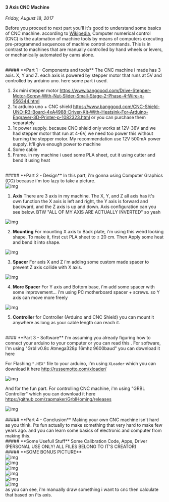 #### 3 Axis CNC Machine
_Friday, August 18, 2017_

Before you proceed to next part you'll it's good to understand some basics 
of CNC machine. according to 
[Wikipedia](https://en.wikipedia.org/wiki/Numerical_control), Computer numerical 
control (CNC) is the automation of machine tools by means of computers executing 
pre-programmed sequences of machine control commands. This is in contrast 
to machines that are manually controlled by hand wheels or levers, or 
mechanically automated by cams alone.

<br>
##### **Part 1 - Components and tools**
The CNC machine i made has 3 axis. X, Y and Z. each axis is powered by 
stepper motor that runs at 5V and controlled by arduino uno. here some 
part i used.

1. 3x mini stepper motor <https://www.banggood.com/Drive-Stepper-Motor-Screw-With-Nut-Slider-Small-Stage-2-Phase-4-Wire-p-956344.html>
2. 1x arduino uno + CNC shield <https://www.banggood.com/CNC-Shield-UNO-R3-Board-4xA4988-Driver-Kit-With-Heatsink-For-Arduino-Engraver-3D-Printer-p-1082323.html> or you can purchase them separately
3. 1x power supply. because CNC shield only works at 12V-36V and we had stepper motor that run at 4-6V, we need too power this without burning the stepper motor. My recommendation use 12V 500mA power supply. It'll give enough power to machine 
4. Some cable
5. Frame. in my machine i used some PLA sheet, cut it using cutter and bend it using heat

<br>
##### **Part 2 - Design**
In this part, i'm gonna using Computer Graphics (CG) because i'm too lazy 
to take a picture.
<div class="row">
    <div class="col-sm-2"></div>
    <div class="col-sm-8">
        <div class="img-thumbnail">
            <img class="img-fluid" src="./posts/2017-08-18-3-axis-cnc-machine/1.jpg" alt="img">
        </div>
    </div>
    <div class="col-sm-2"></div>
</div>

1. **Axis** There are 3 axis in my machine. The X, Y, and Z all axis 
has it's own function the X axis is left and right, the Y axis is 
forward and backward, and the Z axis is up and down. Axis configuration 
can you see below. BTW "ALL OF MY AXIS ARE ACTUALLY INVERTED" so yeah 
<div class="row">
    <div class="col-sm-2"></div>
    <div class="col-sm-8">
        <div class="img-thumbnail">
            <img class="img-fluid" src="./posts/2017-08-18-3-axis-cnc-machine/2.jpg" alt="img">
        </div>
    </div>
    <div class="col-sm-2"></div>
</div>

2. **Mounting** For mounting X axis to Back plate, i'm using this weird 
looking shape. To make it, first cut PLA sheet to ± 20 cm. Then Apply 
some heat and bend it into shape.
<div class="row">
    <div class="col-sm-2"></div>
    <div class="col-sm-8">
        <div class="img-thumbnail">
            <img class="img-fluid" src="./posts/2017-08-18-3-axis-cnc-machine/3.jpg" alt="img">
        </div>
    </div>
    <div class="col-sm-2"></div>
</div>

3. **Spacer** For axis X and Z i'm adding some custom made spacer to 
prevent Z axis collide with X axis.
<div class="row">
    <div class="col-sm-2"></div>
    <div class="col-sm-8">
        <div class="img-thumbnail">
            <img class="img-fluid" src="./posts/2017-08-18-3-axis-cnc-machine/4.jpg" alt="img">
        </div>
    </div>
    <div class="col-sm-2"></div>
</div>

4. **More Spacer** For Y axis and Bottom base, i'm add some spacer with 
some improvement... i'm using PC motherboard spacer + screws. so Y axis 
can move more freely
<div class="row">
    <div class="col-sm-2"></div>
    <div class="col-sm-8">
        <div class="img-thumbnail">
            <img class="img-fluid" src="./posts/2017-08-18-3-axis-cnc-machine/5.jpg" alt="img">
        </div>
    </div>
    <div class="col-sm-2"></div>
</div>

5. **Controller** for Controller (Arduino and CNC Shield) you can mount 
it anywhere as long as your cable length can reach it.

<br>
#### **Part 3 - Software**
I'm assuming you already figuring how to connect your arduino to your 
computer or you can read this <https://www.arduino.cc/en/Guide/HomePage>. 
For software, I'm using "Grbl v0.8c Atmega328p 16mhz 9600baud" you can 
download it here <https://github.com/grbl/grbl>

For Flashing `".HEX"` file to your arduino, I'm using `XLoader` which you 
can download it here <http://russemotto.com/xloader/>
<div class="row">
    <div class="col-sm-4"></div>
    <div class="col-sm-4">
        <div class="img-thumbnail">
            <img class="img-fluid" src="./posts/2017-08-18-3-axis-cnc-machine/6.jpg" alt="img">
        </div>
    </div>
    <div class="col-sm-4"></div>
</div>

And for the fun part. For controlling CNC machine, i'm using "GRBL 
Controller" which you can download it here <https://github.com/zapmaker/GrblHoming/releases>
<div class="row">
    <div class="col-sm-2"></div>
    <div class="col-sm-8">
        <div class="img-thumbnail">
            <img class="img-fluid" src="./posts/2017-08-18-3-axis-cnc-machine/7.jpg" alt="img">
        </div>
    </div>
    <div class="col-sm-2"></div>
</div> 

<br>
##### **Part 4 - Conclusion**
Making your own CNC machine isn't hard as you think. i'ts fun actually 
to make something that very hard to make few years ago. and you can 
learn some basics of electronic and computer from making this.

<br>
##### **Some Usefull Stuff**
Some Calibration Code, Apps, Driver (PERSONAL USE ONLY! ALL FILES 
BELONG TO IT'S CREATOR) <https://www.mediafire.com/file/nmask9skn7j341u/CNC.zip>

<br>
##### **SOME BONUS PICTURE**
<div class="row">
    <div class="col-sm-2"></div>
    <div class="col-sm-8">
        <div class="img-thumbnail">
            <img class="img-fluid" src="./posts/2017-08-18-3-axis-cnc-machine/9.jpg" alt="img">
        </div>
    </div>
    <div class="col-sm-2"></div>
</div>
<div class="row">
    <div class="col-sm-2"></div>
    <div class="col-sm-8">
        <div class="img-thumbnail">
            <img class="img-fluid" src="./posts/2017-08-18-3-axis-cnc-machine/10.jpg" alt="img">
        </div>
    </div>
    <div class="col-sm-2"></div>
</div>
<div class="row">
    <div class="col-sm-2"></div>
    <div class="col-sm-8">
        <div class="img-thumbnail">
            <img class="img-fluid" src="./posts/2017-08-18-3-axis-cnc-machine/11.jpg" alt="img">
        </div>
    </div>
    <div class="col-sm-2"></div>
</div>
<div class="row">
    <div class="col-sm-2"></div>
    <div class="col-sm-8">
        <div class="img-thumbnail">
            <img class="img-fluid" src="./posts/2017-08-18-3-axis-cnc-machine/12.jpg" alt="img">
        </div>
    </div>
    <div class="col-sm-2"></div>
</div>
<div class="row">
    <div class="col-sm-6">
        <div class="img-thumbnail">
            <img class="img-fluid" src="./posts/2017-08-18-3-axis-cnc-machine/8.jpg" alt="img">
        </div>
    </div>
    <div class="col-sm-6">
        <div class="img-thumbnail">
            <img class="img-fluid" src="./posts/2017-08-18-3-axis-cnc-machine/13.jpg" alt="img">
        </div>
    </div>
</div>
as you can see, i'm manually draw something i want to cnc then 
calculate that based on i'ts axis.

